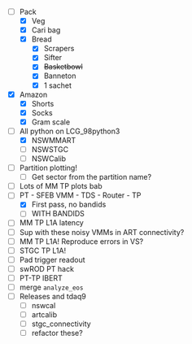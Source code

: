 - [ ] Pack
  - [x] Veg
  - [x] Cari bag
  - [x] Bread
    - [x] Scrapers
    - [x] Sifter
    - [x] <del>Basketbowl</del>
    - [x] Banneton
    - [x] 1 sachet
- [x] Amazon
  - [x] Shorts
  - [x] Socks
  - [x] Gram scale
- [ ] All python on LCG_98python3
  - [x] NSWMMART
  - [ ] NSWSTGC
  - [ ] NSWCalib
- [ ] Partition plotting!
  - [ ] Get sector from the partition name?
- [ ] Lots of MM TP plots bab
- [ ] PT - SFEB VMM - TDS - Router - TP
  - [x] First pass, no bandids
  - [ ] WITH BANDIDS
- [ ] MM TP L1A latency
- [ ] Sup with these noisy VMMs in ART connectivity?
- [ ] MM TP L1A! Reproduce errors in VS?
- [ ] STGC TP L1A!
- [ ] Pad trigger readout
- [ ] swROD PT hack
- [ ] PT-TP IBERT
- [ ] merge `analyze_eos`
- [ ] Releases and tdaq9
  - [ ] nswcal
  - [ ] artcalib
  - [ ] stgc_connectivity
  - [ ] refactor these?
